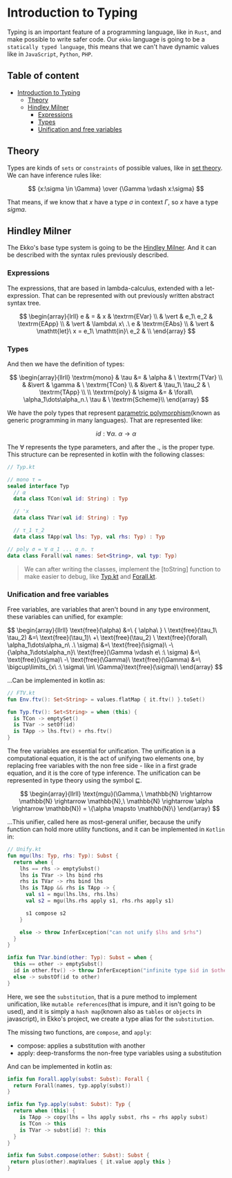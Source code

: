 # Introduction to Typing

Typing is an important feature of a programming language, like in `Rust`, and make possible to write safer code.
Our `ekko` language is going to be a `statically typed language`, this means that we can't have dynamic values like in
`JavaScript`, `Python`, `PHP`.

## Table of content

- [Introduction to Typing](#introduction-to-typing)
  - [Theory](#theory)
  - [Hindley Milner](#hindley-milner)
    - [Expressions](#expressions)
    - [Types](#types)
    - [Unification and free variables](#unification-and-free-variables)

## Theory

Types are kinds of `sets` or `constraints` of possible values, like
in [set theory](https://en.wikipedia.org/wiki/Set_theory). We can have inference rules like:

$$ {x:\sigma \in \Gamma} \over {\Gamma \vdash x:\sigma} $$

That means, if we know that $x$ have a type $\sigma$ in context $\Gamma$, so $x$ have a type $sigma$.

## Hindley Milner

The Ekko's base type system is going to be the [Hindley Milner](https://en.wikipedia.org/wiki/Hindley%E2%80%93Milner_type_system). And it can be described with the syntax rules previously described.

### Expressions

The expressions, that are based in lambda-calculus, extended with a let-expression. That can be represented with out previously written abstract syntax tree.

$$
\begin{array}{lrll}
  e & =     & x                                   & \textrm{EVar} \\
    & \vert & e_1\ e_2                            & \textrm{EApp} \\
    & \vert & \lambda\ x\ .\ e                    & \textrm{EAbs} \\
    & \vert & \mathtt{let}\ x = e_1\ \mathtt{in}\ e_2 & \\
\end{array}
$$

### Types

And then we have the definition of types:

$$
\begin{array}{llrll}
  \textrm{mono} & \tau &=     & \alpha         & \ \textrm{TVar} \\
                &      &\vert & \gamma         & \ \textrm{TCon} \\
                &      &\vert & \tau_1\ \tau_2 & \ \textrm{TApp} \\
  \\
  \textrm{poly} & \sigma &= & \forall\ \alpha_1\dots\alpha_n.\ \tau & \ \textrm{Scheme}\\
\end{array}
$$

We have the poly types that represent [parametric polymorphism](https://en.wikipedia.org/wiki/Parametric_polymorphism)(known as generic programming in many languages). That are represented like:

$$
id : \forall \alpha.\ \alpha \rightarrow \alpha
$$

The $\forall$ represents the type parameters, and after the $.$, is the proper type. This structure can be represented in kotlin with the following classes:

```kotlin
// Typ.kt

// mono τ =
sealed interface Typ
  // α
  data class TCon(val id: String) : Typ

  // 'x
  data class TVar(val id: String) : Typ

  // τ_1 τ_2
  data class TApp(val lhs: Typ, val rhs: Typ) : Typ

// poly σ = ∀ α_1 ... α_n. τ
data class Forall(val names: Set<String>, val typ: Typ)
```

> We can after writing the classes, implement the [toString] function to make easier to debug, like [Typ.kt](https://github.com/gabrielleeg1/ekko/blob/main/src/main/kotlin/typing/Typ.kt) and [Forall.kt](https://github.com/gabrielleeg1/ekko/blob/main/src/main/kotlin/typing/Forall.kt).

### Unification and free variables

Free variables, are variables that aren't bound in any type environment, these variables can unified, for example:

$$
\begin{array}{llrll}
  \text{free}(\alpha)                     &=\ \{ \alpha\ } \\
  \text{free}(\tau_1\ \tau_2)             &=\ \text{free}(\tau_1)\ +\ \text{free}(\tau_2) \\
  \text{free}(\forall\ \alpha_1\dots\alpha_n\ .\ \sigma) &=\ \text{free}(\sigma)\ -\ \{\alpha_1\dots\alpha_n\}\\
  \text{free}(\Gamma \vdash e\ :\ \sigma) &=\ \text{free}(\sigma)\ -\ \text{free}(\Gamma)\\
  \text{free}(\Gamma)                     &=\ \bigcup\limits_{x\ :\ \sigma\ \in\ \Gamma}\text{free}(\sigma)\\
\end{array}
$$

...Can be implemented in kotlin as:

```kotlin
// FTV.kt
fun Env.ftv(): Set<String> = values.flatMap { it.ftv() }.toSet()

fun Typ.ftv(): Set<String> = when (this) {
  is TCon -> emptySet()
  is TVar -> setOf(id)
  is TApp -> lhs.ftv() + rhs.ftv()
}
```

The free variables are essential for unification. The unification is a computational equation, it is the act of unifying two elements one, by replacing free variables with the non free side - like in a first grade equation, and it is the core of type inference. The unification can be represented in type theory using the symbol $\sqsubseteq$.

$$
\begin{array}{llrll}
  \text{mgu}(\Gamma,\ \mathbb{N} \rightarrow \mathbb{N} \rightarrow \mathbb{N},\ \mathbb{N} \rightarrow \alpha \rightarrow \mathbb{N}) = \{\alpha \mapsto \mathbb{N}\}
\end{array}
$$

...This unifier, called here as most-general unifier, because the unify function can hold more utility functions, and it can be implemented in `Kotlin` in:

```kotlin
// Unify.kt
fun mgu(lhs: Typ, rhs: Typ): Subst {
  return when {
    lhs == rhs -> emptySubst()
    lhs is TVar -> lhs bind rhs
    rhs is TVar -> rhs bind lhs
    lhs is TApp && rhs is TApp -> {
      val s1 = mgu(lhs.lhs, rhs.lhs)
      val s2 = mgu(lhs.rhs apply s1, rhs.rhs apply s1)

      s1 compose s2
    }

    else -> throw InferException("can not unify $lhs and $rhs")
  }
}

infix fun TVar.bind(other: Typ): Subst = when {
  this == other -> emptySubst()
  id in other.ftv() -> throw InferException("infinite type $id in $other")
  else -> substOf(id to other)
}
```

Here, we see the `substitution`, that is a pure method to implement unification, like `mutable references`(that is impure, and it isn't going to be used), and it is simply a `hash map`(known also as `tables` or `objects` in javascript), in Ekko's project, we create a type alias for the `substitution`.

The missing two functions, are `compose`, and `apply`:

- compose: applies a substitution with another
- apply: deep-transforms the non-free type variables using a substitution

And can be implemented in kotlin as:

```kotlin
infix fun Forall.apply(subst: Subst): Forall {
  return Forall(names, typ.apply(subst))
}

infix fun Typ.apply(subst: Subst): Typ {
  return when (this) {
    is TApp -> copy(lhs = lhs apply subst, rhs = rhs apply subst)
    is TCon -> this
    is TVar -> subst[id] ?: this
  }
}

infix fun Subst.compose(other: Subst): Subst {
 return plus(other).mapValues { it.value apply this }
}
```
